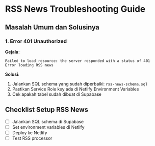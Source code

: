 # RSS News Troubleshooting Guide

## Masalah Umum dan Solusinya

### 1. Error 401 Unauthorized

**Gejala:**
```
Failed to load resource: the server responded with a status of 401
Error loading RSS news
```

**Solusi:**
1. Jalankan SQL schema yang sudah diperbaiki: `rss-news-schema.sql`
2. Pastikan Service Role key ada di Netlify Environment Variables
3. Cek apakah tabel sudah dibuat di Supabase

## Checklist Setup RSS News

- [ ] Jalankan SQL schema di Supabase
- [ ] Set environment variables di Netlify
- [ ] Deploy ke Netlify
- [ ] Test RSS processor

